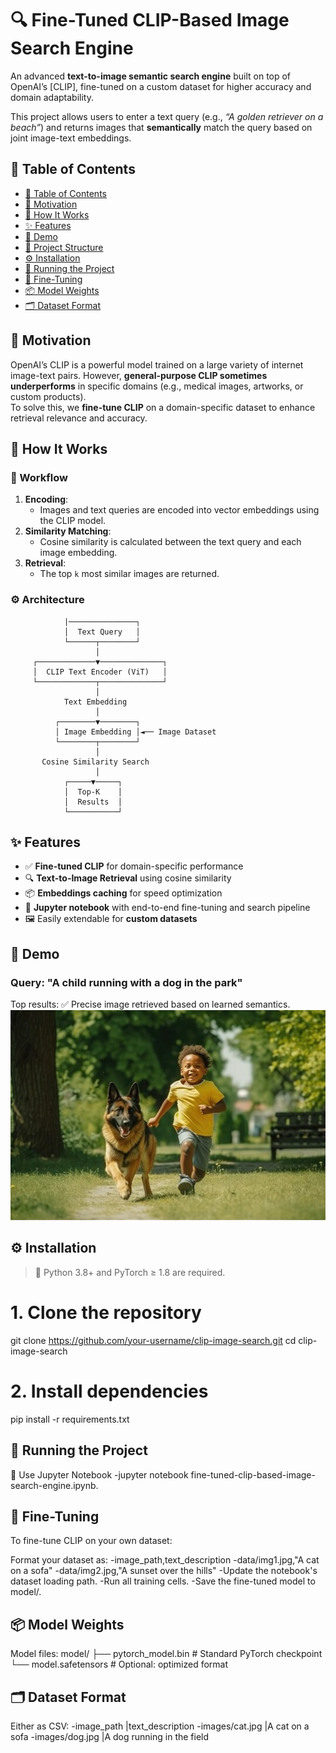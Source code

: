 # 🔍 Fine-Tuned CLIP-Based Image Search Engine

An advanced **text-to-image semantic search engine** built on top of OpenAI’s [CLIP], fine-tuned on a custom dataset for higher accuracy and domain adaptability.

This project allows users to enter a text query (e.g., *“A golden retriever on a beach”*) and returns images that **semantically** match the query based on joint image-text embeddings.


## 📌 Table of Contents

- [📌 Table of Contents](#-table-of-contents)
- [🎯 Motivation](#-motivation)
- [🧠 How It Works](#-how-it-works)
- [✨ Features](#-features)
- [📸 Demo](#-demo)
- [🧰 Project Structure](#-project-structure)
- [⚙️ Installation](#️-installation)
- [🚀 Running the Project](#-running-the-project)
- [🧪 Fine-Tuning](#-fine-tuning)
- [📦 Model Weights](#-model-weights)
- [🗂 Dataset Format](#-dataset-format)


## 🎯 Motivation

OpenAI’s CLIP is a powerful model trained on a large variety of internet image-text pairs. However, **general-purpose CLIP sometimes underperforms** in specific domains (e.g., medical images, artworks, or custom products).  
To solve this, we **fine-tune CLIP** on a domain-specific dataset to enhance retrieval relevance and accuracy.


## 🧠 How It Works

### 🔁 Workflow

1. **Encoding**:
    - Images and text queries are encoded into vector embeddings using the CLIP model.
2. **Similarity Matching**:
    - Cosine similarity is calculated between the text query and each image embedding.
3. **Retrieval**:
    - The top `k` most similar images are returned.

### ⚙️ Architecture

                |───────────────┐
                │  Text Query   │
                └──────┬────────┘
                       │
         ┌─────────────▼──────────────┐
         │  CLIP Text Encoder (ViT)   │
         └─────────────┬──────────────┘
                       │
                Text Embedding
                       │
              ┌────────▼────────┐
              │ Image Embedding │◄── Image Dataset
              └────────┬────────┘
                       │
           Cosine Similarity Search
                       │
                ┌─────▼─────┐
                │  Top-K    │
                │  Results  │
                └───────────┘


## ✨ Features

- ✅ **Fine-tuned CLIP** for domain-specific performance
- 🔍 **Text-to-Image Retrieval** using cosine similarity
- 📦 **Embeddings caching** for speed optimization
- 🧪 **Jupyter notebook** with end-to-end fine-tuning and search pipeline
- 🖼️ Easily extendable for **custom datasets**


## 📸 Demo
### Query: "A child running with a dog in the park"
Top results: ✅ Precise image retrieved based on learned semantics.
![demo](https://github.com/Umang-projects/Fine-Tuned-CLIP-Based-Image-Search-Engine./blob/main/demo.jpg)


## ⚙️ Installation

> 🔧 Python 3.8+ and PyTorch ≥ 1.8 are required.
# 1. Clone the repository
git clone https://github.com/your-username/clip-image-search.git
cd clip-image-search

# 2. Install dependencies
pip install -r requirements.txt

## 🚀 Running the Project
🧪 Use Jupyter Notebook
-jupyter notebook fine-tuned-clip-based-image-search-engine.ipynb.

## 🧪 Fine-Tuning
To fine-tune CLIP on your own dataset:

Format your dataset as:
-image_path,text_description
-data/img1.jpg,"A cat on a sofa"
-data/img2.jpg,"A sunset over the hills"
-Update the notebook's dataset loading path.
-Run all training cells.
-Save the fine-tuned model to model/.

## 📦 Model Weights
Model files:
model/
├── pytorch_model.bin       # Standard PyTorch checkpoint
└── model.safetensors       # Optional: optimized format

## 🗂 Dataset Format
Either as CSV:
-image_path            |text_description
-images/cat.jpg        |A cat on a sofa
-images/dog.jpg        |A dog running in the field


